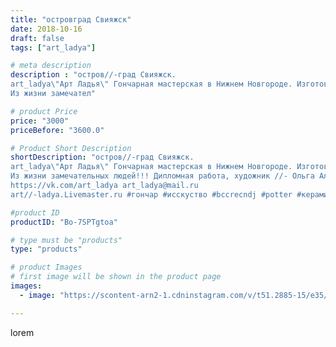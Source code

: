 ```yaml
---
title: "островград Свияжск"
date: 2018-10-16
draft: false
tags: ["art_ladya"]

# meta description
description : "остров//-град Свияжск. 
art_ladya\"Арт Ладья\" Гончарная мастерская в Нижнем Новгороде. Изготовление керамики и мастер//-классы по обучению. 
Из жизни замечател"

# product Price
price: "3000"
priceBefore: "3600.0"

# Product Short Description
shortDescription: "остров//-град Свияжск. 
art_ladya\"Арт Ладья\" Гончарная мастерская в Нижнем Новгороде. Изготовление керамики и мастер//-классы по обучению. 
Из жизни замечательных людей!!! Дипломная работа, художник //- Ольга Альфонс, остров//-град Свияжск. 
https://vk.com/art_ladya art_ladya@mail.ru 
art//-ladya.Livemaster.ru #гончар #исскуство #bccrecndj #potter #керамикадляинтерьера #керамикаручнаяработа #гончарнаямастерская #керамиканазаказ #handmade #craftsman #керамика #painter #эксклюзивнаякерамика #dishes #decor #ceramicware #friends #claygoods #whistle #earthenware #ceramic #design #beautifulpeople #magic #художник #ceramicart #hummels #картина #авторскаякерамика"

#product ID
productID: "Bo-7SPTgtoa"

# type must be "products"
type: "products"

# product Images
# first image will be shown in the product page
images:
  - image: "https://scontent-arn2-1.cdninstagram.com/v/t51.2885-15/e35/43358136_185970238981182_8033089219193669143_n.jpg?se=7&tp=1&_nc_ht=scontent-arn2-1.cdninstagram.com&_nc_cat=106&_nc_ohc=WV9uefUKlToAX_sNUVK&ccb=7-4&oh=e72a2d169924fbc80381caf73b9184fc&oe=60844F9A&_nc_sid=86f79a&ig_cache_key=MTg5MTIwOTYzMTY3MDM5MzM3MA%3D%3D.2-ccb7-4"

---
```

lorem

